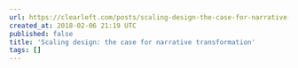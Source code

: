 ```yaml
---
url: https://clearleft.com/posts/scaling-design-the-case-for-narrative-transformation
created_at: 2018-02-06 21:19 UTC
published: false
title: 'Scaling design: the case for narrative transformation'
tags: []
---
```



